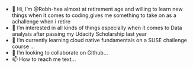 - 👋 Hi, I’m @Robh-hea almost at retirement age and willing to learn new things when it comes to coding,gives me something to take on as a achallenge when i retire
- 👀 I’m interested in all kinds of things especially when it comes to Data analysis after passing my Udacity Scholarship last year
- 🌱 I’m currently learning cloud native fundamentals on a SUSE challenge course ...
- 💞️ I’m looking to collaborate on Github...
- 📫 How to reach me text...

<!---
Robh-hea/Robh-hea is a ✨ special ✨ repository because its `README.md` (this file) appears on your GitHub profile.
You can click the Preview link to take a look at your changes.
--->
